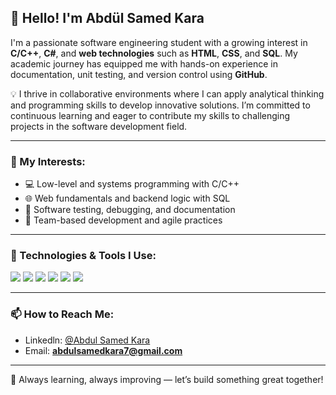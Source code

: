## 👋 Hello! I'm Abdül Samed Kara

I'm a passionate software engineering student with a growing interest in **C/C++**, **C#**, and **web technologies** such as **HTML**, **CSS**, and **SQL**. My academic journey has equipped me with hands-on experience in documentation, unit testing, and version control using **GitHub**.

💡 I thrive in collaborative environments where I can apply analytical thinking and programming skills to develop innovative solutions. I’m committed to continuous learning and eager to contribute my skills to challenging projects in the software development field.

---

### 🚀 My Interests:
- 💻 Low-level and systems programming with C/C++
- 🌐 Web fundamentals and backend logic with SQL
- 🔧 Software testing, debugging, and documentation
- 🤝 Team-based development and agile practices

---

### 🧠 Technologies & Tools I Use:
<p>
  <img src="https://img.shields.io/badge/C/C++-00599C?style=for-the-badge&logo=cplusplus&logoColor=white"/>
  <img src="https://img.shields.io/badge/C%23-239120?style=for-the-badge&logo=c-sharp&logoColor=white"/>
  <img src="https://img.shields.io/badge/HTML5-E34F26?style=for-the-badge&logo=html5&logoColor=white"/>
  <img src="https://img.shields.io/badge/CSS3-1572B6?style=for-the-badge&logo=css3&logoColor=white"/>
  <img src="https://img.shields.io/badge/SQL-4479A1?style=for-the-badge&logo=postgresql&logoColor=white"/>
  <img src="https://img.shields.io/badge/GitHub-181717?style=for-the-badge&logo=github&logoColor=white"/>
</p>

---

### 📫 How to Reach Me:
- Linkedln: [@Abdul Samed Kara]((https://www.linkedin.com/in/abd%C3%BCl-samed-kara-39136836b/))
- Email: **abdulsamedkara7@gmail.com**


---

🌱 Always learning, always improving — let’s build something great together!
